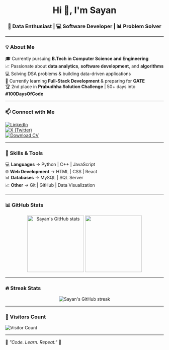 <!-- Banner -->
<h1 align="center">Hi 👋, I'm Sayan</h1>
<h3 align="center">🚀 Data Enthusiast | 💻 Software Developer | 📊 Problem Solver</h3>

---

### 💡 About Me  
🎓 Currently pursuing **B.Tech in Computer Science and Engineering**  
📈 Passionate about **data analytics**, **software development**, and **algorithms**  
💻 Solving DSA problems & building data-driven applications  
🌱 Currently learning **Full-Stack Development** & preparing for **GATE**  
🏆 2nd place in **Prabudhha Solution Challenge** | 50+ days into **#100DaysOfCode**  

---

### 📫 Connect with Me  
[![LinkedIn](https://img.shields.io/badge/LinkedIn-Connect-blue?style=for-the-badge&logo=linkedin)](https://www.linkedin.com/in/sayan-goswami-627116246/)  
[![X (Twitter)](https://img.shields.io/badge/X%20(Twitter)-Follow-black?style=for-the-badge&logo=twitter)](https://x.com/SayanGoswami04)  
[![Download CV](https://img.shields.io/badge/📄_Download%20My%20CV-orange?style=for-the-badge)](https://github.com/<username>/<username>/raw/main/Sayan_CV.pdf)  

---

### 🚀 Skills & Tools  
💻 **Languages** → Python | C++ | JavaScript  
🌐 **Web Development** → HTML | CSS | React  
📊 **Databases** → MySQL | SQL Server  
📈 **Other** → Git | GitHub | Data Visualization  

---

### 📊 GitHub Stats  
<p align="center">
  <img src="https://github-readme-stats.vercel.app/api?username=<username>&show_icons=true&theme=tokyonight" alt="Sayan's GitHub stats" height="180em"/>
  <img src="https://github-readme-stats.vercel.app/api/top-langs/?username=<username>&layout=compact&theme=tokyonight" height="180em"/>
</p>

---

### 🔥 Streak Stats  
<p align="center">
  <img src="https://github-readme-streak-stats.herokuapp.com/?user=<username>&theme=tokyonight" alt="Sayan's GitHub streak"/>
</p>

---

### 👀 Visitors Count  
![Visitor Count](https://komarev.com/ghpvc/?username=<username>&style=for-the-badge)

---

💬 *"Code. Learn. Repeat."* 💬
